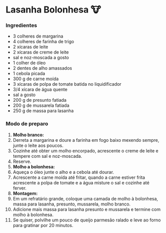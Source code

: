 # Lasanha Bolonhesa :cow:

### Ingredientes

- 3 colheres de margarina
- 4 colheres de farinha de trigo
- 2 xícaras de leite
- 2 xícaras de creme de leite
- sal e noz-moscada a gosto
- 1 colher de óleo
- 2 dentes de alho amassados
- 1 cebola picada
- 300 g de carne moída
- 3 xícaras de polpa de tomate batida no liquidificador
- 3/4 xícara de água quente
- sal a gosto
- 200 g de presunto fatiada
- 200 g de mussarela fatiada
- 250 g de massa para lasanha



### Modo de preparo



1. **Molho branco:**
2. Derreta a margarina e doure a farinha em fogo baixo mexendo sempre, junte o leite aos poucos.
3. Cozinhe até obter um molho encorpado, acrescente o creme de leite e tempere com sal e noz-moscada.
4. Reserve.
5. **Molho a bolonhesa:**
6. Aqueça o óleo junte o alho e a cebola até dourar.
7. Acrescente a carne moída até fritar, quando a carne estiver frita acrescente a polpa de tomate e a água misture o sal e cozinhe até ferver.
8. **Montagem:**
9. Em um refratário grande, coloque uma camada de molho à bolonhesa, massa para lasanha, presunto, mussarela, molho branco.
10. Adicione mais massa para lasanha presunto e mussarela e termine com molho à bolonhesa.
11. Se quiser, polvilhe um pouco de queijo parmesão ralado e leve ao forno para gratinar por 20 minutos.

